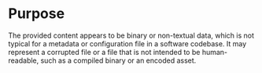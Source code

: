 # Purpose
The provided content appears to be binary or non-textual data, which is not typical for a metadata or configuration file in a software codebase. It may represent a corrupted file or a file that is not intended to be human-readable, such as a compiled binary or an encoded asset.
